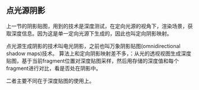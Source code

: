 ## 点光源阴影

上一节的阴影贴图，用到的技术是深度测试，在定向光源的视角下，渲染场景，获取深度信息。因为这是单一定向光源下生成的，因此也叫定向阴影映射。

点光源生成阴影的技术叫电光阴影，之前也叫万象阴影贴图(omnidirectional shadow maps)技术。
算法上和定向阴影映射差不多，：从光的透视视图生成深度贴图，基于当前fragment位置对深度贴图采样，然后用存储的深度值和每个fragment进行对比，看是否处在阴影中。

二者主要不同在于深度贴图的使用上。

